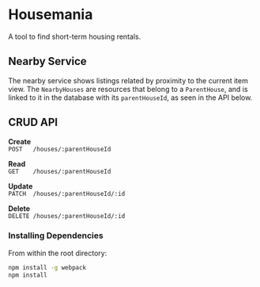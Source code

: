 # Housemania

A tool to find short-term housing rentals.

## Nearby Service

The nearby service shows listings related by proximity to the current item view. The `NearbyHouses` are resources that belong to a `ParentHouse`, and is linked to it in the database with its `parentHouseId`, as seen in the API below.
<!-- ## Related Projects

  - https://github.com/teamName/repo
  - https://github.com/teamName/repo
  - https://github.com/teamName/repo
  - https://github.com/teamName/repo -->

<!-- ## Table of Contents

1. [API](#API)
1. [Dependencies](#InstallingDependencies) -->

## CRUD API

**Create**  
`POST   /houses/:parentHouseId`

**Read**  
`GET    /houses/:parentHouseId`

**Update**  
`PATCH  /houses/:parentHouseId/:id`

**Delete**  
`DELETE /houses/:parentHouseId/:id`



### Installing Dependencies

From within the root directory:

```sh
npm install -g webpack
npm install
```

